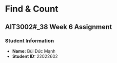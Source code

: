 # Find & Count

## AIT3002#_38 Week 6 Assignment

### Student Information
- **Name:** Bùi Đức Mạnh
- **Student ID:** 22022602
